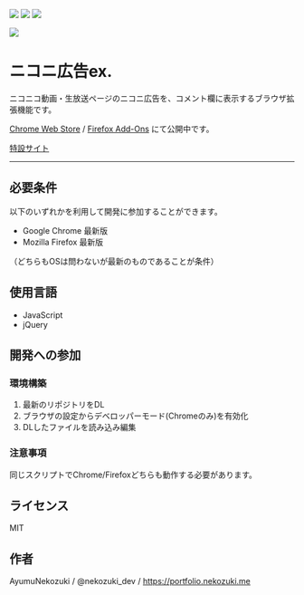 ![](https://img.shields.io/github/license/AyumuNekozuki/nicoad-ex)
![](https://img.shields.io/chrome-web-store/v/lfmmnpoacjifgojmhkegmhngbfhdjlmb) 
![](https://img.shields.io/amo/v/nicoad-ex)

![](https://nekozuki.me/makes/nicoad-ex/http_images/logo_header.png)

# ニコニ広告ex.

ニコニコ動画・生放送ページのニコニ広告を、コメント欄に表示するブラウザ拡張機能です。

[Chrome Web Store](https://chrome.google.com/webstore/detail/%E3%83%8B%E3%82%B3%E3%83%8B%E5%BA%83%E5%91%8Aex/lfmmnpoacjifgojmhkegmhngbfhdjlmb) / [Firefox Add-Ons](https://addons.mozilla.org/ja/firefox/addon/nicoad-ex/) にて公開中です。

[特設サイト](https://nekozuki.me/makes/nicoad-ex/)

---

## 必要条件
以下のいずれかを利用して開発に参加することができます。
- Google Chrome 最新版
- Mozilla Firefox 最新版

（どちらもOSは問わないが最新のものであることが条件）

## 使用言語
- JavaScript
- jQuery

## 開発への参加
### 環境構築
1. 最新のリポジトリをDL
2. ブラウザの設定からデベロッパーモード(Chromeのみ)を有効化
3. DLしたファイルを読み込み編集

### 注意事項
同じスクリプトでChrome/Firefoxどちらも動作する必要があります。

## ライセンス
MIT

## 作者
AyumuNekozuki / @nekozuki_dev / https://portfolio.nekozuki.me

